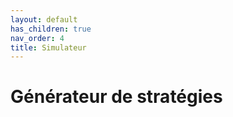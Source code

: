 ```yaml
---
layout: default
has_children: true
nav_order: 4
title: Simulateur
---
```


# Générateur de stratégies

<script src="https://github.com/Unimakers/Docs-Unimakers-CDR-2024/docs/Simulation/pages/simulation/projet0/p5.js"></script>
<script src="https://cdn.jsdelivr.net/npm/quicksettings@latest/quicksettings.min.js"></script>
<script src="https://github.com/Unimakers/Docs-Unimakers-CDR-2024/docs/Simulation/pages/simulation/projet0/p5.gui.js"></script> 
<link rel="stylesheet" type="text/css" href="style.css">

<div id="ui-container" class="container">
    <div id="checkboxContainer" class="col mb-2">
        <!-- Les cases à cocher seront ajoutées ici par p5.js -->
    </div>
    <div id="buttonsContainer" class="col mb-2">
        <!-- Les boutons seront ajoutés ici par p5.js -->
    </div>
    <div id="robotContainer" class="col mb-2">
        <!-- Les boutons de la simu robot ajoutés ici par p5.js -->
    </div>
    <div id="fileInputContainer" class="col mb-2">
        <!-- L'input de fichier sera ajouté ici par p5.js -->
    </div>
</div>

<div id="p5-container"></div>

<script src="sketch.V_2.js"></script>